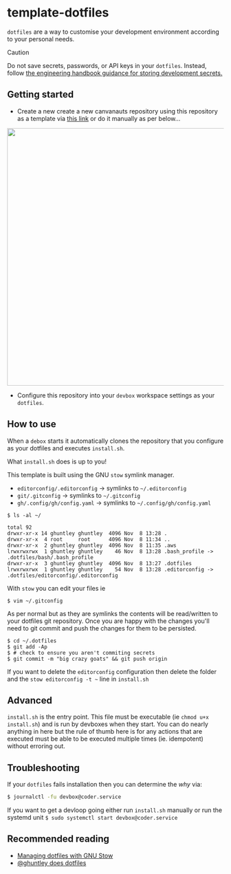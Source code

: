 # template-dotfiles

`dotfiles` are a way to customise your development environment according to your personal needs. 

> [!CAUTION]
> Do not save secrets, passwords, or API keys in your `dotfiles`. Instead, follow [the engineering handbook guidance for storing development secrets.](https://docs.canva.tech/security/development-secrets/)

## Getting started

- Create a new create a new canvanauts repository using this repository as a template via [this link](https://github.com/canvanauts/template-dotfiles/generate) or do it manually as per below...

<img width="599" src="https://github.com/Canva/infrastructure/assets/127353/da1b9443-eba2-4cd2-b78f-995aee7b33c1">

- Configure this repository into your `devbox` workspace settings as your `dotfiles`.

## How to use

When a `debox` starts it automatically clones the repository that you configure as your dotfiles and executes `install.sh`.

What `install.sh` does is up to you!

This template is built using the GNU `stow` symlink manager.

- `editorconfig/.editorconfig` -> symlinks to `~/.editorconfig`
- `git/.gitconfig` -> symlinks to `~/.gitconfig`
- `gh/.config/gh/config.yaml` -> symlinks to `~/.config/gh/config.yaml`

```
$ ls -al ~/

total 92
drwxr-xr-x 14 ghuntley ghuntley  4096 Nov  8 13:28 .
drwxr-xr-x  4 root     root      4096 Nov  8 11:34 ..
drwxr-xr-x  2 ghuntley ghuntley  4096 Nov  8 11:35 .aws
lrwxrwxrwx  1 ghuntley ghuntley    46 Nov  8 13:28 .bash_profile -> .dotfiles/bash/.bash_profile
drwxr-xr-x  3 ghuntley ghuntley  4096 Nov  8 13:27 .dotfiles
lrwxrwxrwx  1 ghuntley ghuntley    54 Nov  8 13:28 .editorconfig -> .dotfiles/editorconfig/.editorconfig
```

With `stow` you can edit your files ie

`$ vim ~/.gitconfig`

As per normal but as they are symlinks the contents will be read/written to your dotfiles git repository. Once you are happy with the changes you'll need to git commit and push the changes for them to be persisted.

```
$ cd ~/.dotfiles
$ git add -Ap
$ # check to ensure you aren't commiting secrets
$ git commit -m "big crazy goats" && git push origin
```

If you want to delete the `editorconfig` configuration then delete the folder and the `stow editorconfig -t ~` line in `install.sh`

## Advanced

`install.sh` is the entry point. This file must be executable (ie `chmod u+x install.sh`) and is run by devboxes when they start. You can do nearly anything in here but the rule of thumb here is for any actions that are executed must be able to be executed multiple times (ie. idempotent) without erroring out.

## Troubleshooting

If your `dotfiles` fails installation then you can determine the _why_ via:

```bash
$ journalctl -fu devbox@coder.service
```

If you want to get a devloop going either run `install.sh` manually or run the systemd unit `$ sudo systemctl start devbox@coder.service`

## Recommended reading

- [Managing dotfiles with GNU Stow](https://venthur.de/2021-12-19-managing-dotfiles-with-stow.html)
- [@ghuntley does dotfiles](https://github.com/ghuntley/dotfiles)

